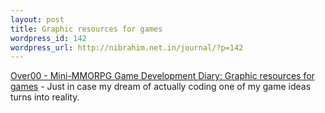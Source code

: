 ```yaml
--- 
layout: post
title: Graphic resources for games
wordpress_id: 142
wordpress_url: http://nibrahim.net.in/journal/?p=142
---
```

<a href="http://over00.blogspot.com/2007/08/graphic-resources-for-games.html">Over00 - Mini-MMORPG Game Development Diary: Graphic resources for games</a> - Just in case my dream of actually coding one of my game ideas turns into reality. 
